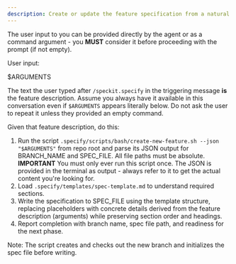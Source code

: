 ```yaml
---
description: Create or update the feature specification from a natural language feature description.
---
```


The user input to you can be provided directly by the agent or as a command argument - you **MUST**
consider it before proceeding with the prompt (if not empty).

User input:

$ARGUMENTS

The text the user typed after `/speckit.specify` in the triggering message **is** the feature
description. Assume you always have it available in this conversation even if `$ARGUMENTS` appears
literally below. Do not ask the user to repeat it unless they provided an empty command.

Given that feature description, do this:

1. Run the script `.specify/scripts/bash/create-new-feature.sh --json "$ARGUMENTS"` from repo root
   and parse its JSON output for BRANCH_NAME and SPEC_FILE. All file paths must be absolute.
   **IMPORTANT** You must only ever run this script once. The JSON is provided in the terminal as
   output - always refer to it to get the actual content you're looking for.
2. Load `.specify/templates/spec-template.md` to understand required sections.
3. Write the specification to SPEC_FILE using the template structure, replacing placeholders with
   concrete details derived from the feature description (arguments) while preserving section order
   and headings.
4. Report completion with branch name, spec file path, and readiness for the next phase.

Note: The script creates and checks out the new branch and initializes the spec file before writing.
